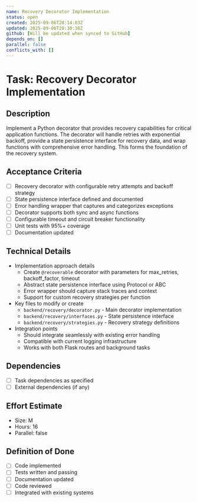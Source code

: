 ```yaml
---
name: Recovery Decorator Implementation
status: open
created: 2025-09-06T20:14:03Z
updated: 2025-09-06T20:30:38Z
github: [Will be updated when synced to GitHub]
depends_on: []
parallel: false
conflicts_with: []
---
```


# Task: Recovery Decorator Implementation

## Description
Implement a Python decorator that provides recovery capabilities for critical application functions. The decorator will handle retries with exponential backoff, provide a state persistence interface for recovery data, and wrap functions with comprehensive error handling. This forms the foundation of the recovery system.

## Acceptance Criteria
- [ ] Recovery decorator with configurable retry attempts and backoff strategy
- [ ] State persistence interface defined and documented
- [ ] Error handling wrapper that captures and categorizes exceptions
- [ ] Decorator supports both sync and async functions
- [ ] Configurable timeout and circuit breaker functionality
- [ ] Unit tests with 95%+ coverage
- [ ] Documentation updated

## Technical Details
- Implementation approach details
  - Create `@recoverable` decorator with parameters for max_retries, backoff_factor, timeout
  - Abstract state persistence interface using Protocol or ABC
  - Error wrapper should capture stack traces and context
  - Support for custom recovery strategies per function
- Key files to modify or create
  - `backend/recovery/decorator.py` - Main decorator implementation
  - `backend/recovery/interfaces.py` - State persistence interface
  - `backend/recovery/strategies.py` - Recovery strategy definitions
- Integration points
  - Should integrate seamlessly with existing error handling
  - Compatible with current logging infrastructure
  - Works with both Flask routes and background tasks

## Dependencies
- [ ] Task dependencies as specified
- [ ] External dependencies (if any)

## Effort Estimate
- Size: M
- Hours: 16
- Parallel: false

## Definition of Done
- [ ] Code implemented
- [ ] Tests written and passing
- [ ] Documentation updated
- [ ] Code reviewed
- [ ] Integrated with existing systems
